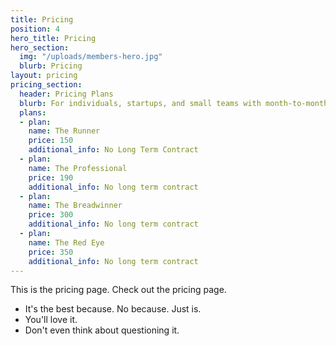 ```yaml
---
title: Pricing
position: 4
hero_title: Pricing
hero_section:
  img: "/uploads/members-hero.jpg"
  blurb: Pricing
layout: pricing
pricing_section:
  header: Pricing Plans
  blurb: For individuals, startups, and small teams with month-to-month flexibility.
  plans:
  - plan:
    name: The Runner
    price: 150
    additional_info: No Long Term Contract
  - plan:
    name: The Professional
    price: 190
    additional_info: No long term contract
  - plan:
    name: The Breadwinner
    price: 300
    additional_info: No long term contract
  - plan:
    name: The Red Eye
    price: 350
    additional_info: No long term contract
---
```


This is the pricing page. Check out the pricing page.

- It's the best because. No because. Just is.
- You'll love it.
- Don't even think about questioning it.

